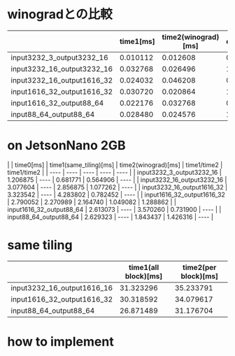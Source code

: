 
# winogradとの比較
| | time1[ms] | time2(winograd)[ms] | elapsed_time_ms1/elapsed_time_ms2 |
| ---- | ---- | ---- | ---- |
| input3232_3_output3232_16 | 0.010112 | 0.012608 | 0.802030 |
| input3232_16_output3232_16 | 0.032768 | 0.026496 | 1.236715 |
| input3232_16_output1616_32 | 0.024032 | 0.046208 | 0.686169 |
| input1616_32_output1616_32 | 0.030720 | 0.020864 | 1.472393 |
| input1616_32_output88_64 | 0.022176 | 0.032768 | 0.676758 |
| input88_64_output88_64 | 0.028480 | 0.024576 | 1.158854 |


# on JetsonNano 2GB
| | time0[ms] | time1(same_tiling)[ms] | time2(winograd)[ms] | time1/time2 | time1/time2 |
| ---- | ---- | ---- | ---- | ---- |
| input3232_3_output3232_16 | 1.206875 | ---- | 0.681771 | 0.564906 | ---- |
| input3232_16_output3232_16 | 3.077604 | ---- | 2.856875 | 1.077262 | ---- |
| input3232_16_output1616_32 | 3.323542 | ---- | 4.283802 | 0.782452 | ---- |
| input1616_32_output1616_32 | 2.790052 | 2.270989 | 2.164740 | 1.049082 | 1.288862 |
| input1616_32_output88_64 | 2.613073 | ---- | 3.570260 | 0.731900 | ---- |
| input88_64_output88_64 | 2.629323 | ---- | 1.843437 | 1.426316 | ---- |

# same tiling
| | time1(all block)[ms] | time2(per block)[ms] |
| ---- | ---- | ---- |
| input3232_16_output1616_16 | 31.323296 | 35.233791 |
| input1616_32_output1616_32 | 30.318592 | 34.079617 |
| input88_64_output88_64 | 26.871489 | 31.176704 |


# how to implement